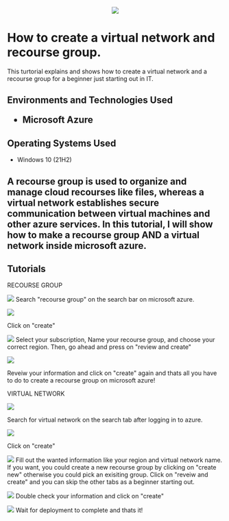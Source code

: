 <p align="center">
<img src=https://i.imgur.com/kOUpzd6.jpeg/>
</p>

<h1>How to create a virtual network and recourse group.</h1>
This turtorial explains and shows how to create a virtual network and a recourse group for a beginner just starting out in IT.<br />


<h2>Environments and Technologies Used</h2\>

- Microsoft Azure 


<h2>Operating Systems Used </h2>

- Windows 10</b> (21H2)

<h2>A recourse group is used to organize and manage cloud recourses like files, whereas a virtual network establishes secure communication between virtual machines and other azure services. In this tutorial, I will show how to make a recourse group AND a virtual network inside microsoft azure. </h2>


<h2>Tutorials</h2>

RECOURSE GROUP
<p>
<img src=https://i.imgur.com/6WfAscO.png>
Search "recourse group" on the search bar on microsoft azure.
</p>
<p>


<p>
<img src=https://i.imgur.com/PCi4BOL.png>
 
  Click on "create"
</p>
<p>


<p>
<img src=https://i.imgur.com/ux3QbuJ.png>
Select your subscription, Name your recourse group, and choose your correct region. Then, go ahead and press on "review and create"
</p>
<p>


<p>
<img src=https://i.imgur.com/rYT37J7.png>
 
 Reveiw your information and click on "create" again and thats all you have to do to create a recourse group on microsoft azure!
</p>
<p>



VIRTUAL NETWORK
<p>
<img src=https://i.imgur.com/ZDSbot5.png>

  Search for virtual network on the search tab after logging in to azure.
</p>
<p>


<p>
<img src=https://i.imgur.com/SM1GvvN.png>

  Click on "create" 
</p>
<p>


<p>
<img src=https://i.imgur.com/W7JthaP.png>
  Fill out the wanted information like your region and virtual network name. If you want, you could create a new recourse group by clicking on "create new" otherwise you could pick an exisiting group. Click on "reveiw and create" and you can skip the other tabs as a beginner starting out. 
</p>
<p>



<p>
<img src=https://i.imgur.com/lvLBauW.png>
  Double check your information and click on "create"
</p>
<p>


<p>
<img src=https://i.imgur.com/E7bQCne.png>
  Wait for deployment to complete and thats it!
</p>
<p>


